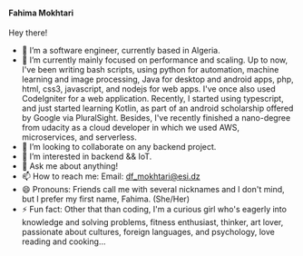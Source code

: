#### Fahima Mokhtari
Hey there!

<!--
**FahimaGold/FahimaGold** is a ✨ _special_ ✨ repository because its `README.md` (this file) appears on your GitHub profile.-->

- 🔭 I’m a software engineer, currently based in Algeria.
- 🌱 I’m currently mainly focused on performance and scaling. Up to now, I've been writing bash scripts, using python for automation, machine learning and image processing, Java for desktop and android apps, php, html, css3, javascript, and nodejs for web apps. I've once also used CodeIgniter for a web application. Recently, I started using typescript, and just started learning Kotlin, as part of an android scholarship offered by Google via PluralSight. Besides, I've recently finished a nano-degree from udacity as a cloud developer in which we used AWS, microservices, and serverless. 
- 👯 I’m looking to collaborate on any backend project.
- 👯 I’m interested in backend && IoT.
- 💬 Ask me about anything!
- 📫 How to reach me: Email: df_mokhtari@esi.dz
- 😄 Pronouns: Friends call me with several nicknames and I don't mind, but I prefer my first name, Fahima. (She/Her)
- ⚡ Fun fact: Other that than coding, I'm a curious girl who's eagerly into knowledge and solving problems, fitness enthusiast, thinker, art lover, passionate about cultures, foreign languages, and psychology, love reading and cooking...

